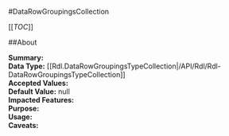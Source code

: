 #DataRowGroupingsCollection

[[_TOC_]]

##About

**Summary:**   
**Data Type:** [[Rdl.DataRowGroupingsTypeCollection|/API/Rdl/Rdl-DataRowGroupingsTypeCollection]]  
**Accepted Values:**   
**Default Value:** null  
**Impacted Features:**   
**Purpose:**   
**Usage:**   
**Caveats:**   

